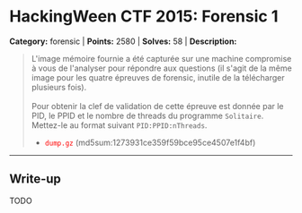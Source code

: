 # HackingWeen CTF 2015: Forensic 1

**Category:** forensic | 
**Points:** 2580 |
**Solves:** 58 |
**Description:**


> L'image mémoire fournie a été capturée sur une machine compromise à vous de l'analyser pour répondre aux questions (il s'agit de la même image pour les quatre épreuves de forensic, inutile de la télécharger plusieurs fois).<br>
> <br>
> Pour obtenir la clef de validation de cette épreuve est donnée par le PID, le PPID et le nombre de threads du programme <code>Solitaire</code>. Mettez-le au format suivant <code>PID:PPID:nThreads</code>.
> 
> * <span style="color:red">`dump.gz`</span> (md5sum:1273931ce359f59bce95ce4507e1f4bf)


___

## Write-up

TODO
